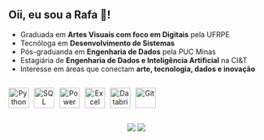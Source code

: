 ## Oii, eu sou a Rafa 👋! 

- Graduada em **Artes Visuais com foco em Digitais** pela UFRPE  
- Tecnóloga em **Desenvolvimento de Sistemas**  
- Pós-graduanda em **Engenharia de Dados** pela PUC Minas  
- Estagiária de **Engenharia de Dados e Inteligência Artificial** na CI&T  
- Interesse em áreas que conectam **arte, tecnologia, dados e inovação**


<div align="center">



  
   ##
  
 <!-- Linguagens e ferramentas -->
<div style="display: flex; gap: 10px;">
  <img src="https://camo.githubusercontent.com/d1652ce9d9e41d898ea03bd8772e8accb903947dc6bba2a410d76462f7d63d1b/68747470733a2f2f63646e2e6a7364656c6976722e6e65742f67682f64657669636f6e732f64657669636f6e2f69636f6e732f707974686f6e2f707974686f6e2d6f726967696e616c2e737667" alt="Python" title="Python" width="40"/>
  <img src="https://img.icons8.com/ios-filled/50/1C1C1C/sql.png" alt="SQL" title="SQL" width="40"/>
  <img src="https://github.com/microsoft/PowerBI-Icons/blob/main/PNG/Power-BI.png" alt="Power BI" title="Power BI" width="40"/>
  <img src="https://img.icons8.com/color/48/000000/microsoft-excel-2019--v1.png" alt="Excel" title="Excel" width="40"/>
  <img src="https://cdn.jsdelivr.net/npm/simple-icons@v9/icons/databricks.svg" alt="Databricks" title="Databricks" width="40"/>
  <img src="https://cdn.jsdelivr.net/gh/devicons/devicon/icons/git/git-original.svg" alt="Git" title="Git" width="40"/>
</div>



     
 
  
  ##
  
  <a href="https://www.linkedin.com/in/rafaela-psantos" target="_blank"><img src="https://img.shields.io/badge/-LinkedIn-%230077B5?style=for-the-badge&logo=linkedin&logoColor=white" target="_blank"></a> 
   <a href = "mailto:santos.rafaela2991@gmail.com"><img src="https://img.shields.io/badge/Gmail-D14836?style=for-the-badge&logo=gmail&logoColor=white" target="_blank"></a>
  
 
    

    
